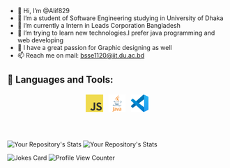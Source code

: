 - 👋 Hi, I’m @Alif829
- 👀 I’m a student of Software Engineering studying in University of Dhaka
- 🌱 I’m currently a Intern in Leads Corporation Bangladesh
- 💞️ I’m trying to learn new technologies.I prefer java programming and web developing
- 🌱 I have a great passion for Graphic designing as well
- 📫 Reach me on mail: bsse1120@iit.du.ac.bd

## 🧰 Languages and Tools:
<p align="center">
<img src="https://raw.githubusercontent.com/github/explore/80688e429a7d4ef2fca1e82350fe8e3517d3494d/topics/javascript/javascript.png" alt="Javascript" height="40" style="vertical-align:top; margin:4px">
<img src="https://raw.githubusercontent.com/github/explore/80688e429a7d4ef2fca1e82350fe8e3517d3494d/topics/java/java.png" alt="Java" height="40" style="vertical-align:top; margin:4px">
<img src="https://raw.githubusercontent.com/github/explore/80688e429a7d4ef2fca1e82350fe8e3517d3494d/topics/visual-studio-code/visual-studio-code.png" alt="VS Code" height="40" style="vertical-align:top; margin:4px">
</p>
<br>
<br>

![Your Repository's Stats](https://github-readme-stats.vercel.app/api?username=Alif829&show_icons=true)
![Your Repository's Stats](https://github-readme-stats.vercel.app/api/top-langs/?username=Alif829&theme=blue-green)
<!-- ![GitHub Contributors Image](https://contrib.rocks/image?repo=Alif829/Alif829) -->
![Jokes Card](https://readme-jokes.vercel.app/api)
![Profile View Counter](https://komarev.com/ghpvc/?username=Alif829)
<!---
Alif829/Alif829 is a ✨ special ✨ repository because its `README.md` (this file) appears on your GitHub profile.
You can click the Preview link to take a look at your changes.
--->
